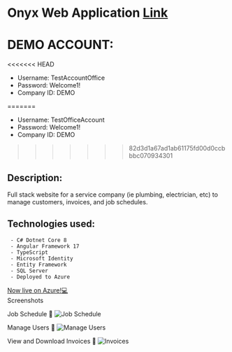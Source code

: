 # Onyx Web Application [Link](https://onyx-solutions.azurewebsites.net)
# DEMO ACCOUNT: 
<<<<<<< HEAD
- Username: TestAccountOffice
- Password: Welcome1!
- Company ID: DEMO

=======
- Username: TestOfficeAccount
- Password: Welcome1!
- Company ID: DEMO
>>>>>>> 82d3d1a67ad1ab61175fd00d0ccbbbc070934301
## Description:

Full stack website for a service company (ie plumbing, electrician, etc) to manage customers, invoices, and job schedules. 

## Technologies used:

     - C# Dotnet Core 8
     - Angular Framework 17
     - TypeScript
     - Microsoft Identity
     - Entity Framework
     - SQL Server
     - Deployed to Azure


<a target="_blank" href = "https://onyx-solutions.azurewebsites.net"  rel="noopener noreferrer">Now live on Azure!💻 </a> <br>
Screenshots 

Job Schedule 📆
![Job Schedule](https://imgur.com/ZPaU0Uf.png)

Manage Users 👥
![Manage Users](https://imgur.com/843F9Jl.png)

View and Download Invoices 📰
![Invoices](https://imgur.com/g8lvwsY.png)
